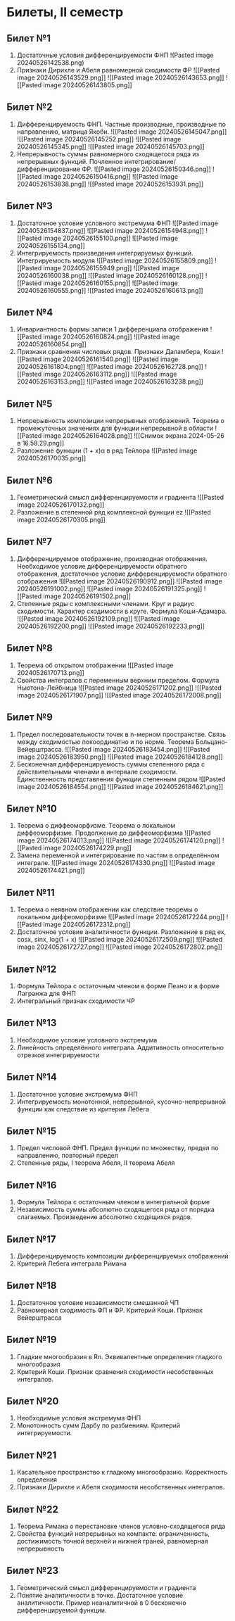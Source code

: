 # Билеты, II семестр

## Билет №1
1. Достаточные условия дифференцируемости ФНП
   !(Pasted image 20240526142538.png)
2. Признаки Дирихле и Абеля равномерной сходимости ФР
   ![[Pasted image 20240526143529.png]]
   ![[Pasted image 20240526143653.png]]
   ![[Pasted image 20240526143805.png]]
## Билет №2
1. Дифференцируемость ФНП. Частные производные, производные по направлению, матрица Якоби.
   ![[Pasted image 20240526145047.png]]
   ![[Pasted image 20240526145252.png]]
   ![[Pasted image 20240526145345.png]]
   ![[Pasted image 20240526145703.png]]
2. Непрерывность суммы равномерного сходящегося ряда из непрерывных функций. Почленное интегрирование/дифференцирование ФР.
   ![[Pasted image 20240526150346.png]]
   ![[Pasted image 20240526150416.png]]
   ![[Pasted image 20240526153838.png]]
   ![[Pasted image 20240526153931.png]]
## Билет №3
1. Достаточное условие условного экстремума ФНП
   ![[Pasted image 20240526154837.png]]
   ![[Pasted image 20240526154948.png]]
   ![[Pasted image 20240526155100.png]]
   ![[Pasted image 20240526155134.png]]
2. Интегрируемость произведения интегрируемых функций. Интегрируемость модуля
   ![[Pasted image 20240526155809.png]]
   ![[Pasted image 20240526155949.png]]
   ![[Pasted image 20240526160038.png]]
   ![[Pasted image 20240526160128.png]]
   ![[Pasted image 20240526160155.png]]
   ![[Pasted image 20240526160555.png]]
   ![[Pasted image 20240526160613.png]]
## Билет №4
1. Инвариантность формы записи 1 дифференциала отображения
   ![[Pasted image 20240526160824.png]]
   ![[Pasted image 20240526160854.png]]
2. Признаки сравнения числовых рядов. Признаки Даламбера, Коши
  ![[Pasted image 20240526161540.png]]
  ![[Pasted image 20240526161804.png]]
  ![[Pasted image 20240526162728.png]]
  ![[Pasted image 20240526163112.png]]
  ![[Pasted image 20240526163153.png]]
  ![[Pasted image 20240526163238.png]]
## Билет №5
1. Непрерывность композиции непрерывных отображений. Теорема о промежуточных значениях для функции непрерывной в области
   ![[Pasted image 20240526164028.png]]
   ![[Снимок экрана 2024-05-26 в 16.58.29.png]]
2. Разложение функции (1 + x)α в ряд Тейлора
   ![[Pasted image 20240526170035.png]]
## Билет №6
1. Геометрический смысл дифференцируемости и градиента
   ![[Pasted image 20240526170132.png]]
2. Разложение в степенной ряд комплексной функции ez
   ![[Pasted image 20240526170305.png]]
## Билет №7
1. Дифференцируемое отображение, производная отображения. Необходимое условие дифференцируемости обратного отображения, достаточное условие дифференцируемости обратного отображения
   ![[Pasted image 20240526190912.png]]
   ![[Pasted image 20240526191002.png]]
   ![[Pasted image 20240526191325.png]]
   ![[Pasted image 20240526191502.png]]
2. Степенные ряды с комплексными членами. Круг и радиус сходимости. Характер сходимости в круге. Формула Коши-Адамара.
   ![[Pasted image 20240526192109.png]]
   ![[Pasted image 20240526192200.png]] ![[Pasted image 20240526192233.png]]
## Билет №8
1. Теорема об открытом отображении
   ![[Pasted image 20240526170713.png]]
2. Свойства интегралов с переменным верхним пределом. Формула Ньютона-Лейбница
   ![[Pasted image 20240526171202.png]]
   ![[Pasted image 20240526171907.png]]
   ![[Pasted image 20240526172008.png]]
## Билет №9
1. Предел последовательности точек в n-мерном пространстве. Связь между сходимостью покоординатно и по норме. Теорема Больцано-Вейерштрасса.
   ![[Pasted image 20240526183454.png]]
   ![[Pasted image 20240526183950.png]]
   ![[Pasted image 20240526184128.png]]
2. Бесконечная дифференцируемость суммы степенного ряда с действительными членами в интервале сходимости. Единственность представления функции степенным рядом
   ![[Pasted image 20240526184554.png]]
   ![[Pasted image 20240526184621.png]]

## Билет №10
1. Теорема о диффеоморфизме. Теорема о локальном диффеоморфизме. Продолжение до диффеоморфизма
   ![[Pasted image 20240526174013.png]]
   ![[Pasted image 20240526174120.png]]
   ![[Pasted image 20240526174229.png]]
2. Замена переменной и интегрирование по частям в определённом интеграле. 
   ![[Pasted image 20240526174330.png]]
   ![[Pasted image 20240526174421.png]]
## Билет №11
1. Теорема о неявном отображении как следствие теоремы о локальном диффеоморфизме
   ![[Pasted image 20240526172244.png]]
   ![[Pasted image 20240526172312.png]]
2. Достаточное условие аналитичности функции. Разложение в ряд ex, cosx, sinx, log(1 + x)
   ![[Pasted image 20240526172509.png]]
   ![[Pasted image 20240526172727.png]]
   ![[Pasted image 20240526172802.png]]
## Билет №12
1. Формула Тейлора с остаточным членом в форме Пеано и в форме Лагранжа для ФНП
2. Интегральный признак сходимости ЧР

## Билет №13
1. Необходимое условие условного экстремума
2. Линейность определённого интеграла. Аддитивность относительно отрезков интегрируемости

## Билет №14
1. Достаточное условие экстремума ФНП
2. Интегрируемость монотонной, непрерывной, кусочно-непрерывной функции как следствие из критерия Лебега

## Билет №15
1. Предел числовой ФНП. Предел функции по множеству, предел по направлению, повторный предел
2. Степенные ряды, I теорема Абеля, II теорема Абеля

## Билет №16
1. Формула Тейлора с остаточным членом в интегральной форме
2. Независимость суммы абсолютно сходящегося ряда от порядка слагаемых. Произведение абсолютно сходящихся рядов.

## Билет №17
1. Дифференцируемость композиции дифференцируемых отображений
2. Критерий Лебега интеграла Римана

## Билет №18
1. Достаточное условие независимости смешанной ЧП
2. Равномерная сходимость ФП и ФР. Критерий Коши. Признак Вейерштрасса

## Билет №19
1. Гладкие многообразия в Rn. Эквивалентные определения гладкого многообразия
2. Критерий Коши. Признак сравнения сходимости несобственных интегралов.

## Билет №20
1. Необходимые условия экстремума ФНП
2. Монотонность сумм Дарбу по разбиениям. Критерий интегрируемости.

## Билет №21
1. Касательное пространство к гладкому многообразию. Корректность определения
2. Признаки Дирихле и Абеля сходимости несобственных интегралов.

## Билет №22
1. Теорема Римана о перестановке членов условно-сходящегося ряда
2. Свойства функций непрерывных на компакте: ограниченность, достижимость точной верхней и нижней граней, равномерная непрерывность

## Билет №23
1. Геометрический смысл дифференцируемости и градиента
2. Понятие аналитичности в точке. Достаточное условие аналитичности. Пример неаналитичной в 0 бесконечно дифференцируемой функции.
